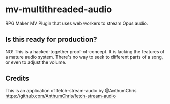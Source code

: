 # mv-multithreaded-audio
 RPG Maker MV Plugin that uses web workers to stream Opus audio.

## Is this ready for production?
NO! This is a hacked-together proof-of-concept. It is lacking the features of a mature audio system. There's no way to seek to different parts of a song, or even to adjust the volume.

## Credits
This is an application of fetch-stream-audio by @AnthumChris
https://github.com/AnthumChris/fetch-stream-audio
